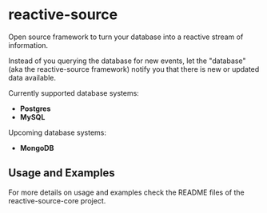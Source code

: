 reactive-source
===============

Open source framework to turn your database into a reactive stream of information.

Instead of you querying the database for new events, let the "database" (aka the reactive-source framework) notify you
that there is new or updated data available.

Currently supported database systems:

* **Postgres**
* **MySQL**

Upcoming database systems:

* **MongoDB**

Usage and Examples
------

For more details on usage and examples check the README files of the reactive-source-core project.